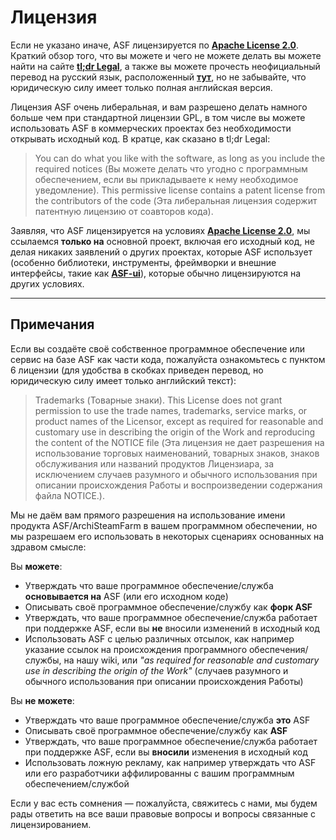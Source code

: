 # Лицензия

Если не указано иначе, ASF лицензируется по **[Apache License 2.0](https://raw.githubusercontent.com/JustArchiNET/ArchiSteamFarm/main/LICENSE.txt)**. Краткий обзор того, что вы можете и чего не можете делать вы можете найти на сайте **[tl;dr Legal](https://tldrlegal.com/license/apache-license-2.0-(apache-2.0))**, а также вы можете прочесть неофициальный перевод на русский язык, расположенный **[тут](http://www.dataved.ru/2011/03/apache-license-2.html)**, но не забывайте, что юридическую силу имеет только полная английская версия.

Лицензия ASF очень либеральная, и вам разрешено делать намного больше чем при стандартной лицензии GPL, в том числе вы можете использовать ASF в коммерческих проектах без необходимости открывать исходный код. В кратце, как сказано в tl;dr Legal:

> You can do what you like with the software, as long as you include the required notices (Вы можете делать что угодно с программным обеспечением, если вы прикладываете к нему необходимое уведомление). This permissive license contains a patent license from the contributors of the code (Эта либеральная лицензия содержит патентную лицензию от соавторов кода).

Заявляя, что ASF лицензируется на условиях **[Apache License 2.0](https://raw.githubusercontent.com/JustArchiNET/ArchiSteamFarm/main/LICENSE-2.0.txt)**, мы ссылаемся **только на** основной проект, включая его исходный код, не делая никаких заявлений о других проектах, которые ASF использует (особенно библиотеки, инструменты, фреймворки и внешние интерфейсы, такие как **[ASF-ui](https://github.com/JustArchiNET/ASF-ui)**), которые обычно лицензируются на других условиях.

-----

## Примечания

Если вы создаёте своё собственное программное обеспечение или сервис на базе ASF как части кода, пожалуйста ознакомьтесь с пунктом 6 лицензии (для удобства в скобках приведен перевод, но юридическую силу имеет только английский текст):

> Trademarks (Товарные знаки). This License does not grant permission to use the trade names, trademarks, service marks, or product names of the Licensor, except as required for reasonable and customary use in describing the origin of the Work and reproducing the content of the NOTICE file (Эта лицензия не дает разрешения на использование торговых наименований, товарных знаков, знаков обслуживания или названий продуктов Лицензиара, за исключением случаев разумного и обычного использования при описании происхождения Работы и воспроизведении содержания файла NOTICE.).

Мы не даём вам прямого разрешения на использование имени продукта ASF/ArchiSteamFarm в вашем программном обеспечении, но мы разрешаем его использовать в некоторых сценариях основанных на здравом смысле:

Вы **можете**:
- Утверждать что ваше программное обеспечение/служба **основывается на** ASF (или его исходном коде)
- Описывать своё программное обеспечение/службу как **форк ASF**
- Утверждать, что ваше программное обеспечение/служба работает при поддержке ASF, если вы **не** вносили изменений в исходный код
- Использовать ASF с целью различных отсылок, как например указание ссылок на происхождения программного обеспечения/службы, на нашу wiki, или *"as required for reasonable and customary use in describing the origin of the Work"* (случаев разумного и обычного использования при описании происхождения Работы)

Вы **не можете**:
- Утверждать что ваше программное обеспечение/служба **это** ASF
- Описывать своё программное обеспечение/службу как **ASF**
- Утверждать, что ваше программное обеспечение/служба работает при поддержке ASF, если вы **вносили** изменения в исходный код
- Использовать ложную рекламу, как например утверждать что ASF или его разработчики аффилированны с вашим программным обеспечением/службой

Если у вас есть сомнения — пожалуйста, свяжитесь с нами, мы будем рады ответить на все ваши правовые вопросы и вопросы связанные с лицензированием.